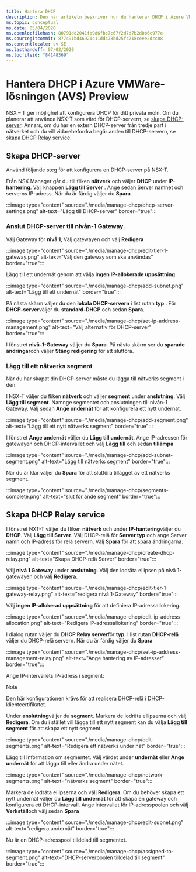 ```yaml
---
title: Hantera DHCP
description: Den här artikeln beskriver hur du hanterar DHCP i Azure VMware-lösning (AVS)
ms.topic: conceptual
ms.date: 05/04/2020
ms.openlocfilehash: 80791dd2041fb9d6fbc7c67f2d7d7b2d0b6c977e
ms.sourcegitcommit: 877491bd46921c11dd478bd25fc718ceee2dcc08
ms.contentlocale: sv-SE
ms.lasthandoff: 07/02/2020
ms.locfileid: "84148369"
---
```

# <a name="how-to-manage-dhcp-in-azure-vmware-solution-avs-preview"></a>Hantera DHCP i Azure VMWare-lösningen (AVS) Preview

NSX – T ger möjlighet att konfigurera DHCP för ditt privata moln. Om du planerar att använda NSX-T som värd för DHCP-servern, se [skapa DHCP-server](#create-dhcp-server). Annars, om du har en extern DHCP-server från tredje part i nätverket och du vill vidarebefordra begär anden till DHCP-servern, se [skapa DHCP Relay service](#create-dhcp-relay-service).

## <a name="create-dhcp-server"></a>Skapa DHCP-server

Använd följande steg för att konfigurera en DHCP-server på NSX-T.

Från NSX Manager går du till fliken **nätverk** och väljer **DHCP** under **IP-hantering**. Välj knappen **Lägg till Server** . Ange sedan Server namnet och serverns IP-adress. När du är färdig väljer du **Spara**.

:::image type="content" source="./media/manage-dhcp/dhcp-server-settings.png" alt-text="Lägg till DHCP-server" border="true":::

### <a name="connect-dhcp-server-to-the-tier-1-gateway"></a>Anslut DHCP-server till nivån-1 Gateway.

Välj Gateway för **nivå 1**, Välj gatewayen och välj **Redigera**

:::image type="content" source="./media/manage-dhcp/edit-tier-1-gateway.png" alt-text="Välj den gateway som ska användas" border="true":::

Lägg till ett undernät genom att välja **ingen IP-allokerade uppsättning**

:::image type="content" source="./media/manage-dhcp/add-subnet.png" alt-text="Lägg till ett undernät" border="true":::

På nästa skärm väljer du den **lokala DHCP-servern** i list rutan **typ** . För **DHCP-server**väljer du **standard-DHCP** och sedan **Spara**.

:::image type="content" source="./media/manage-dhcp/set-ip-address-management.png" alt-text="Välj alternativ för DHCP-server" border="true":::

I fönstret **nivå-1-Gateway** väljer du **Spara**. På nästa skärm ser du **sparade ändringar**och väljer **Stäng redigering** för att slutföra.

### <a name="add-a-network-segment"></a>Lägg till ett nätverks segment

När du har skapat din DHCP-server måste du lägga till nätverks segment i den.

I NSX-T väljer du fliken **nätverk** och väljer **segment** under **anslutning**. Välj **Lägg till segment**. Namnge segmentet och anslutningen till nivån-1 Gateway. Välj sedan **Ange undernät** för att konfigurera ett nytt undernät. 

:::image type="content" source="./media/manage-dhcp/add-segment.png" alt-text="Lägg till ett nytt nätverks segment" border="true":::

I fönstret **Ange undernät** väljer du **Lägg till undernät**. Ange IP-adressen för gatewayen och DHCP-intervallet och välj **Lägg till** och sedan **tillämpa**

:::image type="content" source="./media/manage-dhcp/add-subnet-segment.png" alt-text="Lägg till nätverks segment" border="true":::

När du är klar väljer du **Spara** för att slutföra tillägget av ett nätverks segment.

:::image type="content" source="./media/manage-dhcp/segments-complete.png" alt-text="slut för ande segment" border="true":::

## <a name="create-dhcp-relay-service"></a>Skapa DHCP Relay service

I fönstret NXT-T väljer du fliken **nätverk** och under **IP-hantering**väljer du **DHCP**. Välj **Lägg till Server**. Välj DHCP-relä för **Server typ** och ange Server namn och IP-adress för relä servern. Välj **Spara** för att spara ändringarna.

:::image type="content" source="./media/manage-dhcp/create-dhcp-relay.png" alt-text="Skapa DHCP-relä Server" border="true":::

Välj **nivå 1 Gateway** under **anslutning**. Välj den lodräta ellipsen på nivå 1-gatewayen och välj **Redigera**.

:::image type="content" source="./media/manage-dhcp/edit-tier-1-gateway-relay.png" alt-text="redigera nivå 1-Gateway" border="true":::

Välj **ingen IP-allokerad uppsättning** för att definiera IP-adressallokering.

:::image type="content" source="./media/manage-dhcp/edit-ip-address-allocation.png" alt-text="Redigera IP-adressallokering" border="true":::

I dialog rutan väljer du **DHCP Relay server**för **typ**. I list rutan **DHCP-relä** väljer du DHCP-relä servern. När du är färdig väljer du **Spara**

:::image type="content" source="./media/manage-dhcp/set-ip-address-management-relay.png" alt-text="Ange hantering av IP-adresser" border="true":::

Ange IP-intervallets IP-adress i segment:

> [!NOTE]
> Den här konfigurationen krävs för att realisera DHCP-relä i DHCP-klientcertifikatet. 

Under **anslutning**väljer du **segment**. Markera de lodräta ellipserna och välj **Redigera**. Om du i stället vill lägga till ett nytt segment kan du välja **Lägg till segment** för att skapa ett nytt segment.

:::image type="content" source="./media/manage-dhcp/edit-segments.png" alt-text="Redigera ett nätverks under nät" border="true":::

Lägg till information om segmentet. Välj värdet under **undernät** eller **Ange undernät** för att lägga till eller ändra under nätet.

:::image type="content" source="./media/manage-dhcp/network-segments.png" alt-text="nätverks segment" border="true":::

Markera de lodräta ellipserna och välj **Redigera**. Om du behöver skapa ett nytt undernät väljer du **Lägg till undernät** för att skapa en gateway och konfigurera ett DHCP-intervall. Ange intervallet för IP-adresspoolen och välj **Verkställ**och välj sedan **Spara**

:::image type="content" source="./media/manage-dhcp/edit-subnet.png" alt-text="redigera undernät" border="true":::

Nu är en DHCP-adresspool tilldelad till segmentet.

:::image type="content" source="./media/manage-dhcp/assigned-to-segment.png" alt-text="DHCP-serverpoolen tilldelad till segment" border="true":::
